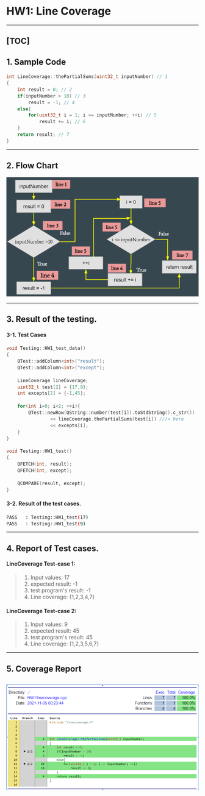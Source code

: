 <h1>HW1: Line Coverage </h1> 	

---
[TOC]
---

## 1. Sample Code
```c {.line-numbers}
int LineCoverage::thePartialSums(uint32_t inputNumber) // 1
{
    int result = 0; // 2
    if(inputNumber > 10) // 3
        result = -1; // 4
    else{  
        for(uint32_t i = 1; i <= inputNumber; ++i) // 5
            result += i; // 6
    }
    return result; // 7
}
```

---
## 2. Flow Chart 
![](./pics/2021-12-07-21-28-17.png)

---

## 3. Result of the testing.
#### 3-1. Test Cases
```c {.line-numbers}
void Testing::HW1_test_data()
{
    QTest::addColumn<int>("result");
    QTest::addColumn<int>("except");

    LineCoverage lineCoverage;
    uint32_t test[2] = {17,9};
    int excepts[2] = {-1,45};

    for(int i=0; i<2; ++i){
        QTest::newRow(QString::number(test[i]).toStdString().c_str())
                << lineCoverage.thePartialSums(test[i]) ///< here
                << excepts[i];
    }
}

void Testing::HW1_test()
{
    QFETCH(int, result);
    QFETCH(int, except);

    QCOMPARE(result, except);
}
```

#### 3-2. Result of the test cases.
```sh {.line-numbers}
PASS   : Testing::HW1_test(17)
PASS   : Testing::HW1_test(9)
```
--- 

## 4. Report of Test cases.


#### **LineCoverage Test-case 1:**
> 1) Input values:  17
> 2) expected result: -1
> 3) test program's result: -1
> 4) Line coverage:  {1,2,3,4,7}


#### **LineCoverage Test-case 2:**
> 1) Input values:  9
> 2) expected result: 45
> 3) test program's result: 45
> 4) Line coverage:  {1,2,3,5,6,7}

---

## 5. Coverage Report
![](./pics/2021-12-07-21-44-29.png)
---